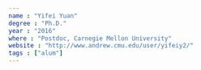 ```yaml
---
name : "Yifei Yuan"
degree : "Ph.D."
year : "2016"
where : "Postdoc, Carnegie Mellon University"
website : "http://www.andrew.cmu.edu/user/yifeiy2/"
tags : ["alum"]
---
```

